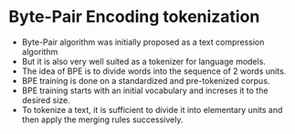 # Byte-Pair Encoding tokenization

- Byte-Pair algorithm was initially proposed as a text compression algorithm
- But it is also very well suited as a tokenizer for language models.
- The idea of BPE is to divide words into the sequence of 2 words units.
- BPE training is done on a standardized and pre-tokenized corpus.
- BPE training starts with an initial vocabulary and increses it to the desired size.
- To tokenize a text, it is sufficient to divide it into elementary units and then apply the merging rules successively.

